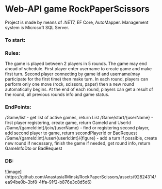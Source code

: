 # Web-API game RockPaperScissors

Project is made by means of .NET7, EF Core, AutoMapper. 
Management system is Microsoft SQL Server.

<h3>To start:</h3>

<h3>Rules:</h3>
The game is played between 2 players in 5 rounds. The game may end ahead of schedule.
First player enter username to create game and make first turn. 
Second player connecting by game id and username(may participate for the first time) then make turn.
In each round, players can perform only one move (rock, scissors, paper) then a new round automatically begins.
At the end of each round, players can get a result of the round, all previous rounds info and game status. 

<h3>EndPoints:</h3>
/Game/list - get list of active games, return List<GameDto>
/Game/start/{userName} - first player registering, create game, return GameId and UserId
/Game/{gameId:int}/join/{userName} - find or registering second player, add second player to game, return secondPlayerId or BadRequest
/Game/{gameId:int}/user/{userId:int}/{figure} - add a turn if possible, create new round if necessary, finish the game if needed, get round info,
      return GameInfoDto or BadRequest

<h3>DB:</h3>
![image](https://github.com/Anastasia1Minsk/RockPaperScissors/assets/92824314/ea94be0b-3bf8-4ffa-91f2-b876e3c8d5d6)
